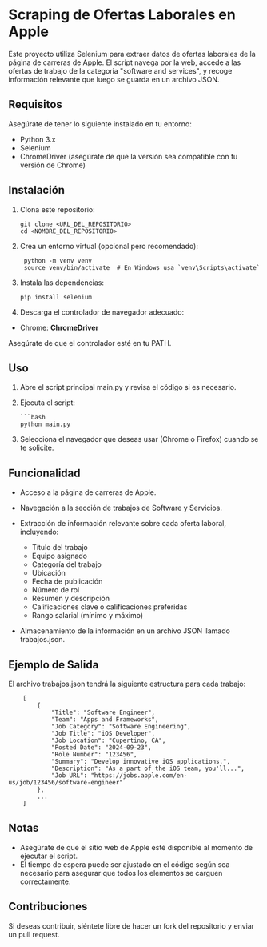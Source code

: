 # Scraping de Ofertas Laborales en Apple

Este proyecto utiliza Selenium para extraer datos de ofertas laborales de la página de carreras de Apple. El script navega por la web, accede a las ofertas de trabajo de la categoria "software and services", y recoge información relevante que luego se guarda en un archivo JSON.
## Requisitos

Asegúrate de tener lo siguiente instalado en tu entorno:

- Python 3.x
- Selenium
- ChromeDriver (asegúrate de que la versión sea compatible con tu versión de Chrome)

## Instalación

1. Clona este repositorio:

       git clone <URL_DEL_REPOSITORIO>
       cd <NOMBRE_DEL_REPOSITORIO>
2. Crea un entorno virtual (opcional pero recomendado):

        python -m venv venv
        source venv/bin/activate  # En Windows usa `venv\Scripts\activate`
3. Instala las dependencias:

       pip install selenium
4. Descarga el controlador de navegador adecuado:

- Chrome: **ChromeDriver**

Asegúrate de que el controlador esté en tu PATH.

## Uso

1. Abre el script principal main.py y revisa el código si es necesario. 
2. Ejecuta el script:

       ```bash
       python main.py
3. Selecciona el navegador que deseas usar (Chrome o Firefox) cuando se te solicite.

## Funcionalidad

- Acceso a la página de carreras de Apple.
- Navegación a la sección de trabajos de Software y Servicios.
- Extracción de información relevante sobre cada oferta laboral, incluyendo:

  - Título del trabajo
  - Equipo asignado
  - Categoría del trabajo
  - Ubicación
  - Fecha de publicación
  - Número de rol
  - Resumen y descripción
  - Calificaciones clave o calificaciones preferidas
  - Rango salarial (mínimo y máximo)
- Almacenamiento de la información en un archivo JSON llamado trabajos.json.


## Ejemplo de Salida

El archivo trabajos.json tendrá la siguiente estructura para cada trabajo:

        [
            {
                "Title": "Software Engineer",
                "Team": "Apps and Frameworks",
                "Job Category": "Software Engineering",
                "Job Title": "iOS Developer",
                "Job Location": "Cupertino, CA",
                "Posted Date": "2024-09-23",
                "Role Number": "123456",
                "Summary": "Develop innovative iOS applications.",
                "Description": "As a part of the iOS team, you'll...",
                "Job URL": "https://jobs.apple.com/en-us/job/123456/software-engineer"
            },
            ...
        ]


## Notas

- Asegúrate de que el sitio web de Apple esté disponible al momento de ejecutar el script.
- El tiempo de espera puede ser ajustado en el código según sea necesario para asegurar que todos los elementos se carguen correctamente.

## Contribuciones

Si deseas contribuir, siéntete libre de hacer un fork del repositorio y enviar un pull request.


